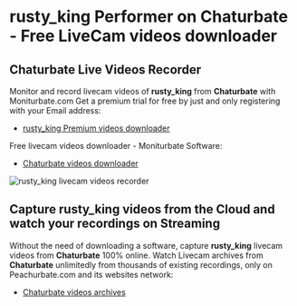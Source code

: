 # rusty_king Performer on Chaturbate - Free LiveCam videos downloader

## Chaturbate Live Videos Recorder

Monitor and record livecam videos of **rusty_king** from **Chaturbate** with Moniturbate.com
Get a premium trial for free by just and only registering with your Email address:
* [rusty_king Premium videos downloader](https://moniturbate.com/request-demo-licence-key.html)

Free livecam videos downloader - Moniturbate Software:
* [Chaturbate videos downloader](https://moniturbate.com/moniturbate-download-software.html)

![rusty_king livecam videos recorder](https://peachurnet.com/templates/moniturbate-software.png)


## Capture rusty_king videos from the Cloud and watch your recordings on Streaming

Without the need of downloading a software, capture **rusty_king** livecam videos from **Chaturbate** 100% online.
Watch Livecam archives from **Chaturbate** unlimitedly from thousands of existing recordings, only on Peachurbate.com and its websites network:
* [Chaturbate videos archives](https://peachurnet.com/)